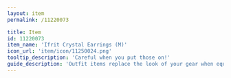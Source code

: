 ```yaml
---
layout: item
permalink: /11220073

title: Item
id: 11220073
item_name: 'Ifrit Crystal Earrings (M)'
icon_url: 'item/icon/11250024.png'
tooltip_description: 'Careful when you put those on!'
guide_description: 'Outfit items replace the look of your gear when equipped.'
---
```

